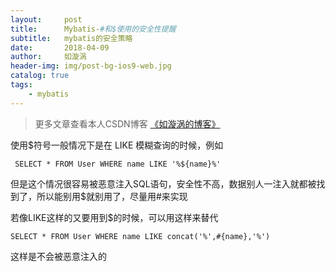 ```yaml
---
layout:     post
title:      Mybatis-#和$使用的安全性提醒
subtitle:   mybatis的安全策略
date:       2018-04-09
author:     如漩涡
header-img: img/post-bg-ios9-web.jpg
catalog: true
tags:
    - mybatis
---
```


> 更多文章查看本人CSDN博客 [《如漩涡的博客》](https://blog.csdn.net/m0_37701381)

使用$符号一般情况下是在 LIKE 模糊查询的时候，例如

```mysql
 SELECT * FROM User WHERE name LIKE '%${name}%'
```
但是这个情况很容易被恶意注入SQL语句，安全性不高，数据别人一注入就都被找到了，所以能别用$就别用了，尽量用#来实现

若像LIKE这样的又要用到$的时候，可以用这样来替代

```mysql
SELECT * FROM User WHERE name LIKE concat('%',#{name},'%')
```

这样是不会被恶意注入的